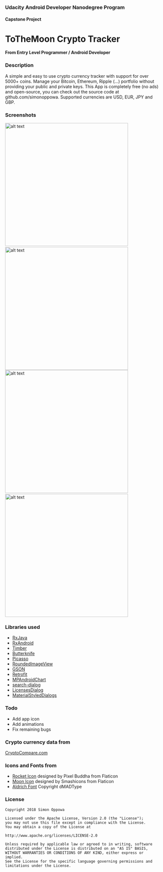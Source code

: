 ### Udacity Android Developer Nanodegree Program
#### Capstone Project
# ToTheMoon Crypto Tracker

__From Entry Level Programmer / Android Developer__

### Description

A simple and easy to use crypto currency tracker with support for over 5000+ coins.
Manage your Bitcoin, Ethereum, Ripple (…) portfolio without providing your public and private keys.
This App is completely free (no ads) and open-source, you can check out the source code at github.com/simonoppowa.
Supported currencies are USD, EUR, JPY and GBP.

### Screenshots

<img src="https://github.com/simonoppowa/Capstone-Project/blob/master/screens/screen1.png?raw=true" alt="alt text" width="400"> &nbsp;&nbsp; <img src="https://github.com/simonoppowa/Capstone-Project/blob/master/screens/screen2.png?raw=true" alt="alt text" width="400">
<img src="https://github.com/simonoppowa/Capstone-Project/blob/master/screens/screen3.png?raw=true" alt="alt text" width="400"> &nbsp;&nbsp; <img src="https://github.com/simonoppowa/Capstone-Project/blob/master/screens/screen4.png?raw=true" alt="alt text" width="400">

### Libraries used

* [RxJava](https://github.com/ReactiveX/RxJava)
* [RxAndroid](https://github.com/ReactiveX/RxAndroid)
* [Timber](https://github.com/JakeWharton/timber)
* [Butterknife](https://github.com/JakeWharton/butterknife)
* [Picasso](https://github.com/square/picasso)
* [RoundedImageView](https://github.com/vinc3m1/RoundedImageView)
* [GSON](https://github.com/google/gson)
* [Retrofit](https://github.com/square/retrofit)
* [MPAndroidChart](https://github.com/PhilJay/MPAndroidChart)
* [search-dialog](https://github.com/mirrajabi/search-dialog)
* [LicensesDialog](https://github.com/PSDev/LicensesDialog)
* [MaterialStyledDialogs](https://github.com/javiersantos/MaterialStyledDialogs)

### Todo

* Add app icon
* Add animations
* Fix remaining bugs

### Crypto currency data from

[CryptoCompare.com](https://min-api.cryptocompare.com/)

### Icons and Fonts from

* [Rocket Icon](https://www.flaticon.com/free-icon/rocket_214337) designed by Pixel Buddha from Flaticon
* [Moon Icon](https://www.flaticon.com/free-icon/moon_1137453) designed by Smashicons from Flaticon
* [Aldrich Font](https://fonts.google.com/specimen/Aldrich?selection.family=Aldrich) Copyright dMADType


### License

```
Copyright 2018 Simon Oppowa
    
Licensed under the Apache License, Version 2.0 (the "License");
you may not use this file except in compliance with the License.
You may obtain a copy of the License at

http://www.apache.org/licenses/LICENSE-2.0

Unless required by applicable law or agreed to in writing, software
distributed under the License is distributed on an "AS IS" BASIS,
WITHOUT WARRANTIES OR CONDITIONS OF ANY KIND, either express or implied.
See the License for the specific language governing permissions and
limitations under the License.
```